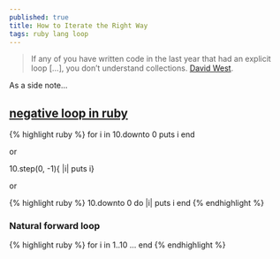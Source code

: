 ```yaml
---
published: true
title: How to Iterate the Right Way
tags: ruby lang loop
---
```

> If any of you have written code in the last year that had an explicit loop […], you don’t understand collections. [David West](http://jeromedalbert.com/ruby-how-to-iterate-the-right-way/).

As a side note...
## [negative loop in ruby](https://stackoverflow.com/questions/8926477/how-to-write-negative-loop-in-ruby-like-fori-index-i-0-i)

{% highlight ruby %}
for i in 10.downto 0
  puts i
end

or

10.step(0, -1){ |i| puts i}

or

{% highlight ruby %}
10.downto 0 do |i|
  puts i
end
{% endhighlight %}


### Natural forward loop
{% highlight ruby %}
for i in 1..10
  ...
end
{% endhighlight %}